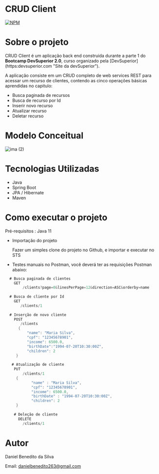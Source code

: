 # CRUD Client
[![NPM](https://img.shields.io/npm/l/react)](https://github.com/Daniel-BS-Dev/bootcamp-devsuperior/blob/main/LICENSE)

# Sobre o projeto

CRUD Client é um aplicação back end construida durante a parte 1 do **Bootcamp DevSuperior 2.0**, curso organizado pela [DevSuperior]
(https:devsuperior.com "Site da devSuperior").

A aplicação consiste em um CRUD completo de web services REST para acessar um recurso de clientes, contendo as cinco operações básicas aprendidas no capitulo:

   * Busca paginada de recursos
   * Busca de recurso por Id
   * Inserir novo recurso
   * Atualizar recurso
   * Deletar recurso
   
# Modelo Conceitual
![ima (2)](https://user-images.githubusercontent.com/81425846/113962228-a246c880-97fd-11eb-8224-3605e7a1de6d.png)

# Tecnologias Utilizadas
   - Java
   - Spring Boot
   - JPA / Hibernate
   - Maven
   
# Como executar o projeto

Pré-requisitos : Java 11

* Importação do projeto

     Fazer um simples clone do projeto no Github, e importar e executar no STS

* Testes manuais no Postman, você deverá ter as requisições Postman abaixo:
    
 ```java
   # Busca paginada de clientes
     GET 
         /clients?page=0&linesPerPage=12&direction=ASC&orderby=name
    
   # Busca de cliente por Id
     GET 
        /clients/1
     
   # Inserção de novo cliente
     POST 
        /clients
       {
           "name": "Maria Silva",
           "cpf": "12345678901",
           "income": 6500.0,
           "birthDate":"1994-07-20T10:30:00Z",
           "children": 2
      }
     
    # Atualização de cliente
     PUT 
         /clients/1
      {
             "name" : "Maria Silva",
             "cpf": "12345678901",
             "income": 6500.0,
             "birthDate" : "1994-07-20T10:30:00Z",
             "children": 2
      }
      
     # Deleção de cliente
       DELETE
         /clients/1
  ``````````
  


# Autor 

Daniel Benedito da Silva

Email: danielbenedito263@gmail.com












































